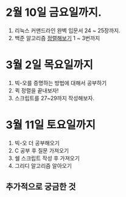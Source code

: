 # 2월 10일 금요일까지.
1. 리눅스 커맨드라인 완벽 입문서 24 ~ 25장까지.
2. 백준 알고리즘 [정렬해보기](https://www.acmicpc.net/step/9) 1 ~ 3번까지

# 3월 2일 목요일까지
1. 빅-오를 증명하는 방법에 대해서 공부하기
2. 퀵 정렬을 끝내보자!
3. 스크립트를 27~29까지 작성해보자.

# 3월 11일 토요일까지
1. 빅-오 더 공부해오기
2. C 공부 후 질문 가져오기
3. 쉘 스크립트 작성 후 가져오기
4. 그리디 알고리즘 알아오기 

## 추가적으로 궁금한 것
